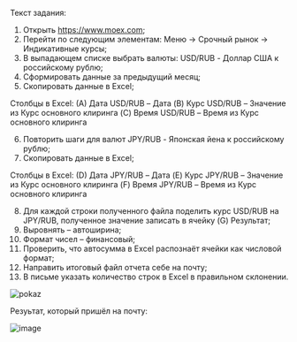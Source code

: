Текст задания: 

1. Открыть https://www.moex.com;
2. Перейти по следующим элементам: Меню -> Срочный рынок -> Индикативные курсы;
3. В выпадающем списке выбрать валюты: USD/RUB - Доллар США к российскому рублю;
4. Сформировать данные за предыдущий месяц;
5. Скопировать данные в Excel;

Столбцы в Excel:
(A) Дата USD/RUB – Дата
(B) Курс USD/RUB – Значение из Курс основного клиринга
(C) Время USD/RUB – Время из Курс основного клиринга

6. Повторить шаги для валют JPY/RUB - Японская йена к российскому рублю;
7. Скопировать данные в Excel;

Столбцы в Excel:
(D) Дата JPY/RUB – Дата
(E) Курс JPY/RUB – Значение из Курс основного клиринга
(F) Время JPY/RUB – Время из Курс основного клиринга

8. Для каждой строки полученного файла поделить курс USD/RUB на JPY/RUB, полученное значение записать в ячейку (G) Результат;
9. Выровнять – автоширина;
10. Формат чисел – финансовый;
11. Проверить, что автосумма в Excel распознаёт ячейки как числовой формат;
12. Направить итоговый файл отчета себе на почту;
13. В письме указать количество строк в Excel в правильном склонении.

![pokaz](https://user-images.githubusercontent.com/63976275/201782391-a731fa5a-48d1-4c57-8146-3275412ce209.gif)

Резуьтат, который пришёл на почту:


![image](https://user-images.githubusercontent.com/63976275/201782597-688eb2cc-63fc-40ce-8016-c3f01f902c3b.png)

